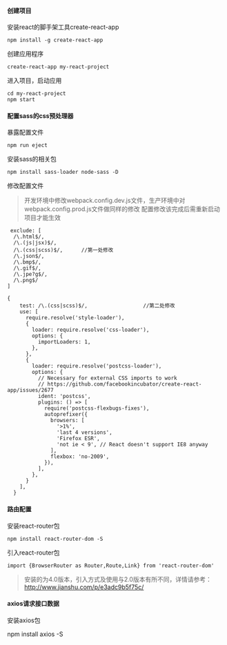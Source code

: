 #### 创建项目

安装react的脚手架工具create-react-app
  
    npm install -g create-react-app

创建应用程序

    create-react-app my-react-project

进入项目，启动应用

    cd my-react-project
    npm start


#### 配置sass的css预处理器

暴露配置文件

    npm run eject

安装sass的相关包

    npm install sass-loader node-sass -D

修改配置文件

> 开发环境中修改webpack.config.dev.js文件，生产环境中对webpack.config.prod.js文件做同样的修改
> 配置修改该完成后需重新启动项目才能生效
   
   	 exclude: [
      /\.html$/,
      /\.(js|jsx)$/,
      /\.(css|scss)$/,      //第一处修改
      /\.json$/,
      /\.bmp$/,
      /\.gif$/,
      /\.jpe?g$/,
      /\.png$/
    ]

    {
        test: /\.(css|scss)$/,                  //第二处修改
        use: [
          require.resolve('style-loader'),
          {
            loader: require.resolve('css-loader'),
            options: {
              importLoaders: 1,
            },
          },
          {
            loader: require.resolve('postcss-loader'),
            options: {
              // Necessary for external CSS imports to work
              // https://github.com/facebookincubator/create-react-app/issues/2677
              ident: 'postcss',
              plugins: () => [
                require('postcss-flexbugs-fixes'),
                autoprefixer({
                  browsers: [
                    '>1%',
                    'last 4 versions',
                    'Firefox ESR',
                    'not ie < 9', // React doesn't support IE8 anyway
                  ],
                  flexbox: 'no-2009',
                }),
              ],
            },
          }
        ],
      }

#### 路由配置

安装react-router包

	npm install react-router-dom -S


引入react-router包

	import {BrowserRouter as Router,Route,Link} from 'react-router-dom'

> 安装的为4.0版本，引入方式及使用与2.0版本有所不同，详情请参考：http://www.jianshu.com/p/e3adc9b5f75c/

#### axios请求接口数据

安装axios包  
  
  npm install axios -S
